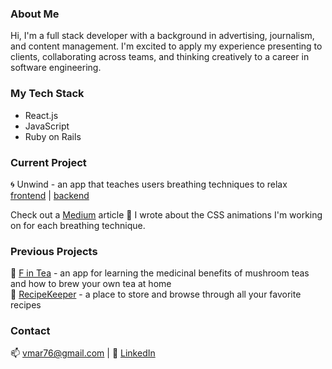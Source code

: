 ### About Me

Hi, I'm a full stack developer with a background in advertising, journalism, and content management. I'm excited to apply my experience presenting to clients, collaborating across teams, and thinking creatively to a career in software engineering. 

### My Tech Stack
- React.js
- JavaScript
- Ruby on Rails 
  
 ### Current Project
 🌀 Unwind - an app that teaches users breathing techniques to relax<br />
 [frontend](https://github.com/vmar13/unwind-frontend) | [backend](https://github.com/vmar13/unwind-backend) <br />
 
 Check out a [Medium](https://vmar76.medium.com/using-css-animations-to-visualize-breathing-techniques-7a20ee0aed5a) article 📝 I wrote about the CSS animations I'm working on for each breathing technique.
 
 ### Previous Projects
 🍄 [F in Tea](youtu.be/l5ohska93hi) - an app for learning the medicinal benefits of mushroom teas and how to brew your own tea at home <br />
 📒 [RecipeKeeper](youtu.be/gzzpe8y9l1u) - a place to store and browse through all your favorite recipes
 
 ### Contact
 📫 vmar76@gmail.com | 💼 [LinkedIn](https://www.linkedin.com/in/vanessa-martinez-995b7059/)
 
<!--
**vmar13/vmar13** is a ✨ _special_ ✨ repository because its `README.md` (this file) appears on your GitHub profile.

Here are some ideas to get you started:

- 🔭 I’m currently working on ...
- 🌱 I’m currently learning ...
- 👯 I’m looking to collaborate on ...
- 🤔 I’m looking for help with ...
- 💬 Ask me about ...
- 📫 How to reach me: ...
- 😄 Pronouns: ...
- ⚡ Fun fact: ...
-->
